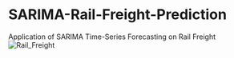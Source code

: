 # SARIMA-Rail-Freight-Prediction
Application of SARIMA Time-Series Forecasting on Rail Freight
![Rail_Freight](https://github.com/David-Fecht/SARIMA-Rail-Freight-Prediction/assets/159670362/b305fa60-0db7-4ad1-a314-ec9a536f8614)

